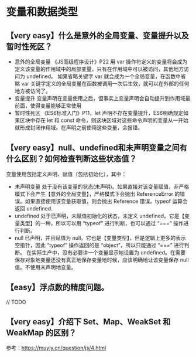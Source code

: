 # 变量和数据类型

## 【very easy】什么是意外的全局变量、变量提升以及暂时性死区？
* 意外的全局变量
《JS高级程序设计》P22 用 var 操作符定义的变量将会成为定义该变量的作用域中的局部变量，只有在作用域中可以被访问，其他地方访问为 undefined。 如果省略关键字 var 就会成为一个全局变量，在函数中省略 var 关键字定义的全局变量在函数被调用一次后生效，就可以在外部的任何地方被访问了。
* 变量提升
变量声明在变量使用之后，但事实上变量声明会自动提升到作用域最前面，使得变量能够正常使用
* 暂时性死区
《ES6标准入门》P11，let 声明不存在变量提升，ES6明确规定如果区块中存在 let 和 const 命令，则这块区域对这些命令声明的变量从一开始就形成封闭作用域。在声明之前使用这些变量，会报错。

## 【very easy】null、undefined和未声明变量之间有什么区别？如何检查判断这些状态值？
变量使用包括定义声明、赋值（包括初始化），其中：
* 未声明变量
处于没有该变量的状态(未声明)。如果直接对该变量赋值，非严格模式下会产生【意外的全局变量】，严格模式下会抛出 ReferenceError 的错误。如果直接使用该变量获取值，则会抛出 Reference 错误。typeof 运算会返回 undefined.
* undefined
处于已声明，未赋值初始化的状态，未定义 undefined。它是【变量类型】的一种，所以可以用 “typeof” 进行判断，也可以通过 “===” 操作进行判断。
* null
已声明，并且赋值为 null。它也是【变量类型】，但是逻辑上更多的表示空指针，因此 “typeof” 操作返回的是 “object”，所以只能通过 “===” 进行判断。
在实际生产中，没有必要讲一个变量显示地设置为 undefined。在需要保存对象地变量还没有真正地保存变量地时候，应该明确地让该变量保存 null 值。不使用未声明地变量。

## 【easy】浮点数的精度问题。
// TODO

## 【very easy】介绍下 Set、Map、WeakSet 和 WeakMap 的区别？
参考：https://muyiy.cn/question/js/4.html
